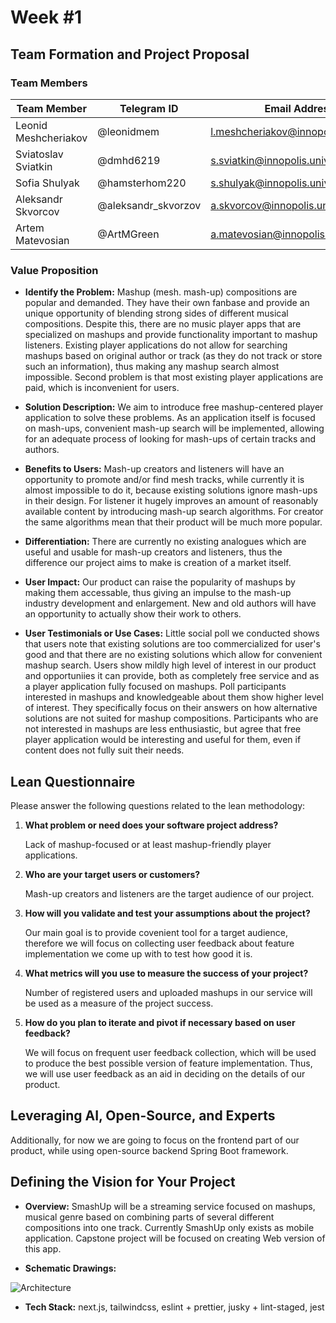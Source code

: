 # Week #1

## **Team Formation and Project Proposal**

### **Team Members**

| Team Member              | Telegram ID   | Email Address   |
|--------------------------|---------------|-----------------|
| Leonid Meshcheriakov    | @leonidmem | l.meshcheriakov@innopolis.university |
| Sviatoslav Sviatkin       | @dmhd6219 | s.sviatkin@innopolis.university |
| Sofia Shulyak         | @hamsterhom220 | s.shulyak@innopolis.university |
| Aleksandr Skvorcov       | @aleksandr_skvorzov | a.skvorcov@innopolis.university |
| Artem Matevosian            | @ArtMGreen | a.matevosian@innopolis.university |

### **Value Proposition**

- **Identify the Problem:**
Mashup (mesh. mash-up) compositions are popular and demanded. They have their own fanbase and provide an unique opportunity of blending strong sides of different musical compositions. Despite this, there are no music player apps that are specialized on mashups and provide functionality important to mashup listeners.
Existing player applications do not allow for searching mashups based on original author or track (as they do not track or store such an information), thus making any mashup search almost impossible. 
Second problem is that most existing player applications are paid, which is inconvenient for users.

- **Solution Description:**
We aim to introduce free mashup-centered player application to solve these problems.
As an application itself is focused on mash-ups, convenient mash-up search will be implemented, allowing for an adequate process of looking for mash-ups of certain tracks and authors.

- **Benefits to Users:**
Mash-up creators and listeners will have an opportunity to promote and/or find mesh tracks, while currently it is almost impossible to do it, because existing solutions ignore mash-ups in their design. 
For listener it hugely improves an amount of reasonably available content by introducing mash-up search algorithms.
For creator the same algorithms mean that their product will be much more popular.

- **Differentiation:**
There are currently no existing analogues which are useful and usable for mash-up creators and listeners, thus the difference our project aims to make is creation of a market itself.

- **User Impact:**
Our product can raise the popularity of mashups by making them accessable, thus giving an impulse to the mash-up industry development and enlargement. New and old authors will have an opportunity to actually show their work to others.

- **User Testimonials or Use Cases:**
Little social poll we conducted shows that users note that existing solutions are too commercialized for user's good and that there are no existing solutions which allow for convenient mashup search. Users show mildly high level of interest in our product and opportuniies it can provide, both as completely free service and as a player application fully focused on mashups.
Poll participants interested in mashups and knowledgeable about them show higher level of interest. They specifically focus on their answers on how alternative solutions are not suited for mashup compositions.
Participants who are not interested in mashups are less enthusiastic, but agree that free player application would be interesting and useful for them, even if content does not fully suit their needs.

## **Lean Questionnaire**

Please answer the following questions related to the lean methodology:

1. **What problem or need does your software project address?**
   
   Lack of mashup-focused or at least mashup-friendly player applications.

2. **Who are your target users or customers?**
    
    Mash-up creators and listeners are the target audience of our project.

3. **How will you validate and test your assumptions about the project?**

   Our main goal is to provide covenient tool for a target audience, therefore we will focus on collecting user feedback about feature implementation we come up with to test how good it is.

4. **What metrics will you use to measure the success of your project?**

   Number of registered users and uploaded mashups in our service will be used as a measure of the project success.

5. **How do you plan to iterate and pivot if necessary based on user feedback?**
    
    We will focus on frequent user feedback collection, which will be used to produce the best possible version of feature implementation. Thus, we will use user feedback as an aid in deciding on the details of our product.
  

## **Leveraging AI, Open-Source, and Experts**

Additionally, for now we are going to focus on the frontend part of our product, while using open-source backend Spring Boot framework.

## **Defining the Vision for Your Project**

- **Overview:** SmashUp will be a streaming service focused on mashups, musical genre based on combining parts of several different compositions into one track. Currently SmashUp only exists as mobile application. Capstone project will be focused on creating Web version of this app.

- **Schematic Drawings:**

![Architecture](/2024/SmashUp/week1/scheme.png)

- **Tech Stack:** next.js, tailwindcss, eslint + prettier, jusky + lint-staged, jest
